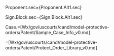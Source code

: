 Proponent.sec={Proponent.Alt1.sec}

Sign.Block.sec={Sign.Block.Alt1.sec}

Case.=[Wx/gov/uscourts/cand/model-protective-orders/Patent/Sample_Case_Info_v0.md]

=[Wx/gov/uscourts/cand/model-protective-orders/Patent/Protect_Order_Library_v0.md]